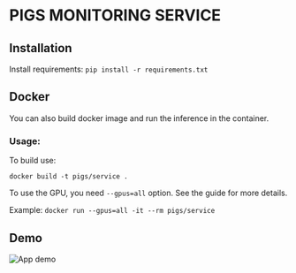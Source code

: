 # PIGS MONITORING SERVICE

## Installation

Install requirements:
`pip install -r requirements.txt`

## Docker
You can also build docker image and run the inference in the container.

### Usage:
To build use:

`docker build -t pigs/service .`

To use the GPU, you need `--gpus=all` option. See the guide for more details.

Example:
`docker run --gpus=all -it --rm pigs/service`

## Demo

![App demo](static/demo.gif)